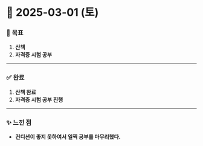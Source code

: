 # 📅 2025-03-01 (토)

### 🎯 목표
1. **산책**
2. **자격증 시험 공부**

---

### ✅ 완료
1. **산책 완료**
2. **자격증 시험 공부 진행**

---

### ✨ 느낀 점
- **컨디션이 좋지 못하여서 일찍 공부를 마무리했다.**  
